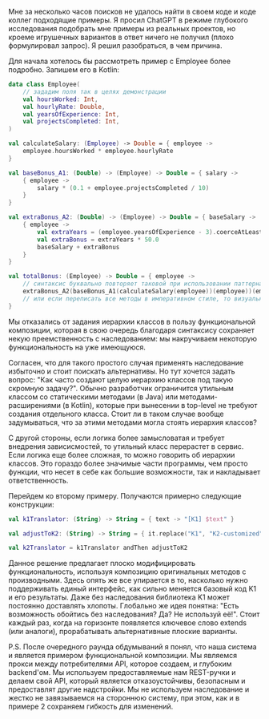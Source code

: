 Мне за несколько часов поисков не удалось найти в своем коде и коде коллег подходящие примеры. Я просил ChatGPT в режиме глубокого исследования подобрать мне примеры из реальных проектов, но кроеме игрушечных вариантов в ответ ничего не получил (плохо формулировал запрос). Я решил разобраться, в чем причина.

Для начала хотелось бы рассмотреть пример с Employee более подробно. Запишем его в Kotlin:

```kotlin
data class Employee(
    // зададим поля так в целях демонстрации
    val hoursWorked: Int,
    val hourlyRate: Double,
    val yearsOfExperience: Int,
    val projectsCompleted: Int,
)

val calculateSalary: (Employee) -> Double = { employee ->
    employee.hoursWorked * employee.hourlyRate
}

val baseBonus_A1: (Double) -> (Employee) -> Double = { salary ->
    { employee ->
        salary * (0.1 + employee.projectsCompleted / 10)
    }
}

val extraBonus_A2: (Double) -> (Employee) -> Double = { baseSalary ->
    { employee ->
        val extraYears = (employee.yearsOfExperience - 3).coerceAtLeast(0)
        val extraBonus = extraYears * 50.0
        baseSalary + extraBonus
    }
}

val totalBonus: (Employee) -> Double = { employee ->
    // синтаксис буквально повторяет таковой при использовании паттерна Decorator
    extraBonus_A2(baseBonus_A1(calculateSalary(employee))(employee))(employee) 
    // или если переписать все методы в императивном стиле, то визуально скрадывается идея подхода
}
```

Мы отказались от задания иерархии классов в пользу функциональной композиции, которая в свою очередь благодаря синтаксису сохраняет некую преемственность с наследованием: мы накручиваем некоторую функциональность на уже имеющуюся.

Согласен, что для такого простого случая применять наследование избыточно и стоит поискать альтернативы. Но тут хочется задать вопрос: "Как часто создают целую иерархию классов под такую скромную задачу?". Обычно разработчик ограничится утильным классом со статическими методами (в Java) или методами-расширениями (в Kotlin), которые при вынесении в top-level не требуют создания отдельного класса. Стоит ли в таком случае вообще задумываться, что за этими методами могла стоять иерархия классов?

С другой стороны, если логика более замысловатая и требует внедрения зависисмостей, то утильный класс перерастет в сервис. Если логика еще более сложная, то можно говорить об иерархии классов. Это гораздо более значимые части программы, чем просто функции, что несет в себе как большие возможности, так и накладывает ответственность.

Перейдем ко второму примеру. Получаются примерно следующие конструкции:

```kotlin
val k1Translator: (String) -> String = { text -> "[K1] $text" }

val adjustToK2: (String) -> String = { it.replace("K1", "K2-customized") }

val k2Translator = k1Translator andThen adjustToK2
```

Данное решение предлагает плоско модифицировать функциональность, используя композицию оригинальных методов с производными. Здесь опять же все упирается в то, насколько нужно поддерживать единый интерфейс, как сильно меняется базовый код K1 и его результаты. Даже без наследования библиотека K1 может постоянно доставлять хлопоты. Глобально же идея понятна: "Есть возможность обойтись без наследования? Да? Не используй её!". Стоит каждый раз, когда на горизонте появляется ключевое слово extends (или аналоги), прорабатывать альтернативные плоские варианты.

P.S. После очередного раунда обдумываний я понял, что наша система и является примером функциональной композиции. Мы являемся прокси между потребителями API, которое создаем, и глубоким backend'ом. Мы используем предоставляемые нам REST-ручки и делаем свой API, который является отказоустойчивы, безопасным и предоставлят другие надстройки. Мы не используем наследование и жестко не завязываемся на стороннюю систему, при этом, как и в примере 2 сохраняем гибкость для изменений.